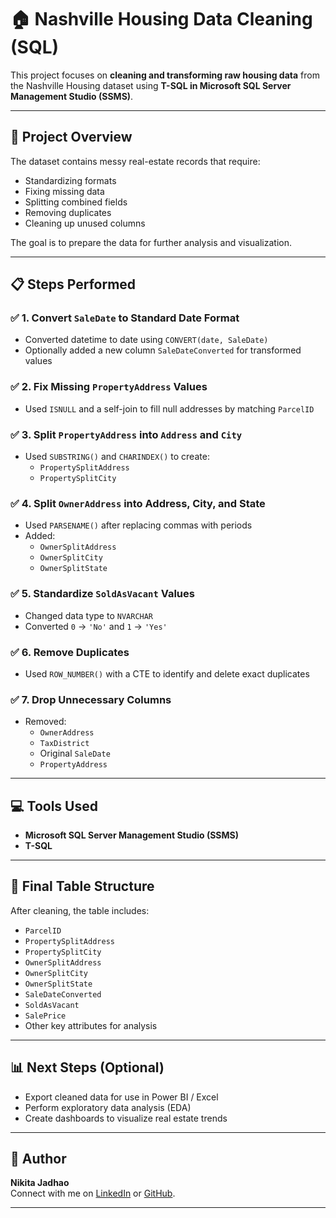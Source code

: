 # 🏠 Nashville Housing Data Cleaning (SQL)

This project focuses on **cleaning and transforming raw housing data** from the Nashville Housing dataset using **T-SQL in Microsoft SQL Server Management Studio (SSMS)**.

---

## 📂 Project Overview

The dataset contains messy real-estate records that require:
- Standardizing formats
- Fixing missing data
- Splitting combined fields
- Removing duplicates
- Cleaning up unused columns

The goal is to prepare the data for further analysis and visualization.

---

## 📋 Steps Performed

### ✅ 1. Convert `SaleDate` to Standard Date Format
- Converted datetime to date using `CONVERT(date, SaleDate)`
- Optionally added a new column `SaleDateConverted` for transformed values

### ✅ 2. Fix Missing `PropertyAddress` Values
- Used `ISNULL` and a self-join to fill null addresses by matching `ParcelID`

### ✅ 3. Split `PropertyAddress` into `Address` and `City`
- Used `SUBSTRING()` and `CHARINDEX()` to create:
  - `PropertySplitAddress`
  - `PropertySplitCity`

### ✅ 4. Split `OwnerAddress` into Address, City, and State
- Used `PARSENAME()` after replacing commas with periods
- Added:
  - `OwnerSplitAddress`
  - `OwnerSplitCity`
  - `OwnerSplitState`

### ✅ 5. Standardize `SoldAsVacant` Values
- Changed data type to `NVARCHAR`
- Converted `0` → `'No'` and `1` → `'Yes'`

### ✅ 6. Remove Duplicates
- Used `ROW_NUMBER()` with a CTE to identify and delete exact duplicates

### ✅ 7. Drop Unnecessary Columns
- Removed:
  - `OwnerAddress`
  - `TaxDistrict`
  - Original `SaleDate`
  - `PropertyAddress`

---

## 💻 Tools Used

- **Microsoft SQL Server Management Studio (SSMS)**
- **T-SQL**

---

## 📁 Final Table Structure

After cleaning, the table includes:
- `ParcelID`
- `PropertySplitAddress`
- `PropertySplitCity`
- `OwnerSplitAddress`
- `OwnerSplitCity`
- `OwnerSplitState`
- `SaleDateConverted`
- `SoldAsVacant`
- `SalePrice`
- Other key attributes for analysis

---

## 📊 Next Steps (Optional)

- Export cleaned data for use in Power BI / Excel
- Perform exploratory data analysis (EDA)
- Create dashboards to visualize real estate trends

---

## 📌 Author

**Nikita Jadhao**  
Connect with me on [LinkedIn](https://www.linkedin.com/in/nikita-jadhao-40450b286/) or [GitHub](https://github.com/NIKITA-1805).

---

